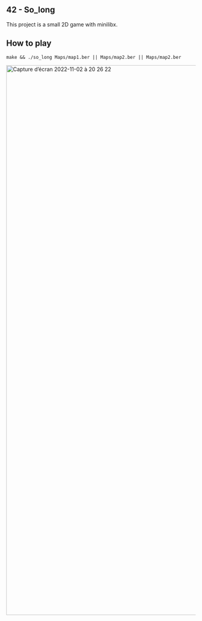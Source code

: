 ## 42 - So_long

This project is a small 2D game with minilibx.

## How to play 
   ```
 make && ./so_long Maps/map1.ber || Maps/map2.ber || Maps/map2.ber
   ```

<img width="1462" alt="Capture d’écran 2022-11-02 à 20 26 22" src="https://user-images.githubusercontent.com/89207863/199584036-6c12a6c0-e773-4b74-b238-025746cb96e7.png">
